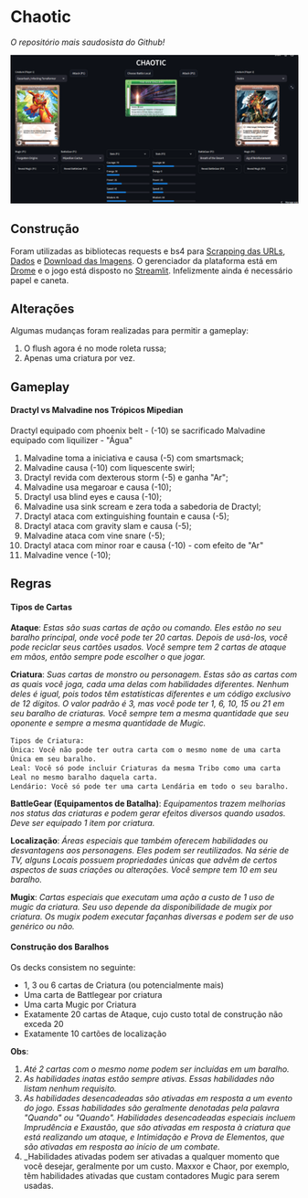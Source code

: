 # Chaotic

_O repositório mais saudosista do Github!_

![](inicio.png)

## Construção

Foram utilizadas as bibliotecas requests e bs4 para [Scrapping das URLs](scrapping.py), [Dados](stats.py) e [Download das Imagens](images.py). O gerenciador da plataforma está em [Drome](drome.py) e o jogo está disposto no [Streamlit](app.py). Infelizmente ainda é necessário papel e caneta.

## Alterações

Algumas mudanças foram realizadas para permitir a gameplay:

1. O flush agora é no mode roleta russa;
2. Apenas uma criatura por vez.

## Gameplay

#### Dractyl vs Malvadine nos Trópicos Mipedian

Dractyl equipado com phoenix belt - (-10) se sacrificado
Malvadine equipado com liquilizer - "Água"

1. Malvadine toma a iniciativa e causa (-5) com smartsmack;
2. Malvadine causa (-10) com liquescente swirl;
3. Dractyl revida com dexterous storm (-5) e ganha "Ar";
4. Malvadine usa megaroar e causa (-10);
5. Dractyl usa blind eyes e causa (-10);
6. Malvadine usa sink scream e zera toda a sabedoria de Dractyl;
7. Dractyl ataca com extinguishing fountain e causa (-5);
8. Dractyl ataca com gravity slam e causa (-5);
9. Malvadine ataca com vine snare (-5);
10. Dractyl ataca com minor roar e causa (-10) - com efeito de "Ar"
9. Malvadine vence (-10);

## Regras

#### Tipos de Cartas

**Ataque**: _Estas são suas cartas de ação ou comando. Eles estão no seu baralho principal, onde você pode ter 20 cartas. Depois de usá-los, você pode reciclar seus cartões usados. Você sempre tem 2 cartas de ataque em mãos, então sempre pode escolher o que jogar._

**Criatura**: _Suas cartas de monstro ou personagem. Estas são as cartas com as quais você joga, cada uma delas com habilidades diferentes. Nenhum deles é igual, pois todos têm estatísticas diferentes e um código exclusivo de 12 dígitos. O valor padrão é 3, mas você pode ter 1, 6, 10, 15 ou 21 em seu baralho de criaturas. Você sempre tem a mesma quantidade que seu oponente e sempre a mesma quantidade de Mugic._

```
Tipos de Criatura: 
Única: Você não pode ter outra carta com o mesmo nome de uma carta Única em seu baralho.
Leal: Você só pode incluir Criaturas da mesma Tribo como uma carta Leal no mesmo baralho daquela carta.
Lendário: Você só pode ter uma carta Lendária em todo o seu baralho.
```

**BattleGear (Equipamentos de Batalha)**: _Equipamentos trazem melhorias nos status das criaturas e podem gerar efeitos diversos quando usados. Deve ser equipado 1 item por criatura._

**Localização**: _Áreas especiais que também oferecem habilidades ou desvantagens aos personagens. Eles podem ser reutilizados. Na série de TV, alguns Locais possuem propriedades únicas que advêm de certos aspectos de suas criações ou alterações. Você sempre tem 10 em seu baralho._

**Mugix**: _Cartas especiais que executam uma ação a custo de 1 uso de mugic da criatura. Seu uso depende da disponibilidade de mugix por criatura. Os mugix podem executar façanhas diversas e podem ser de uso genérico ou não._

#### Construção dos Baralhos

Os decks consistem no seguinte:

- 1, 3 ou 6 cartas de Criatura (ou potencialmente mais)
- Uma carta de Battlegear por criatura
- Uma carta Mugic por Criatura
- Exatamente 20 cartas de Ataque, cujo custo total de construção não exceda 20
- Exatamente 10 cartões de localização

**Obs**: 

1. _Até 2 cartas com o mesmo nome podem ser incluídas em um baralho._
2. _As habilidades inatas estão sempre ativas. Essas habilidades não listam nenhum requisito._
3. _As habilidades desencadeadas são ativadas em resposta a um evento do jogo. Essas habilidades são geralmente denotadas pela palavra "Quando" ou "Quando". Habilidades desencadeadas especiais incluem Imprudência e Exaustão, que são ativadas em resposta à criatura que está realizando um ataque, e Intimidação e Prova de Elementos, que são ativadas em resposta ao início de um combate._
4. _Habilidades ativadas podem ser ativadas a qualquer momento que você desejar, geralmente por um custo. Maxxor e Chaor, por exemplo, têm habilidades ativadas que custam contadores Mugic para serem usadas.
